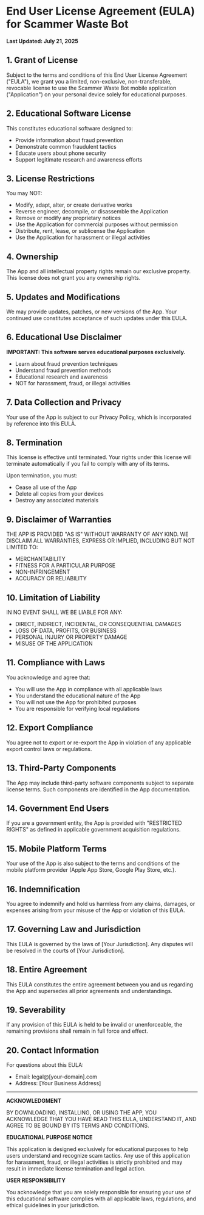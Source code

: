 # End User License Agreement (EULA) for Scammer Waste Bot

**Last Updated: July 21, 2025**

## 1. Grant of License

Subject to the terms and conditions of this End User License Agreement ("EULA"), we grant you a limited, non-exclusive, non-transferable, revocable license to use the Scammer Waste Bot mobile application ("Application") on your personal device solely for educational purposes.

## 2. Educational Software License

This constitutes educational software designed to:
- Provide information about fraud prevention
- Demonstrate common fraudulent tactics
- Educate users about phone security
- Support legitimate research and awareness efforts

## 3. License Restrictions

You may NOT:
- Modify, adapt, alter, or create derivative works
- Reverse engineer, decompile, or disassemble the Application
- Remove or modify any proprietary notices
- Use the Application for commercial purposes without permission
- Distribute, rent, lease, or sublicense the Application
- Use the Application for harassment or illegal activities

## 4. Ownership

The App and all intellectual property rights remain our exclusive property. This license does not grant you any ownership rights.

## 5. Updates and Modifications

We may provide updates, patches, or new versions of the App. Your continued use constitutes acceptance of such updates under this EULA.

## 6. Educational Use Disclaimer

**IMPORTANT: This software serves educational purposes exclusively.**

- Learn about fraud prevention techniques
- Understand fraud prevention methods
- Educational research and awareness
- NOT for harassment, fraud, or illegal activities

## 7. Data Collection and Privacy

Your use of the App is subject to our Privacy Policy, which is incorporated by reference into this EULA.

## 8. Termination

This license is effective until terminated. Your rights under this license will terminate automatically if you fail to comply with any of its terms.

Upon termination, you must:
- Cease all use of the App
- Delete all copies from your devices
- Destroy any associated materials

## 9. Disclaimer of Warranties

THE APP IS PROVIDED "AS IS" WITHOUT WARRANTY OF ANY KIND. WE DISCLAIM ALL WARRANTIES, EXPRESS OR IMPLIED, INCLUDING BUT NOT LIMITED TO:
- MERCHANTABILITY
- FITNESS FOR A PARTICULAR PURPOSE
- NON-INFRINGEMENT
- ACCURACY OR RELIABILITY

## 10. Limitation of Liability

IN NO EVENT SHALL WE BE LIABLE FOR ANY:
- DIRECT, INDIRECT, INCIDENTAL, OR CONSEQUENTIAL DAMAGES
- LOSS OF DATA, PROFITS, OR BUSINESS
- PERSONAL INJURY OR PROPERTY DAMAGE
- MISUSE OF THE APPLICATION

## 11. Compliance with Laws

You acknowledge and agree that:
- You will use the App in compliance with all applicable laws
- You understand the educational nature of the App
- You will not use the App for prohibited purposes
- You are responsible for verifying local regulations

## 12. Export Compliance

You agree not to export or re-export the App in violation of any applicable export control laws or regulations.

## 13. Third-Party Components

The App may include third-party software components subject to separate license terms. Such components are identified in the App documentation.

## 14. Government End Users

If you are a government entity, the App is provided with "RESTRICTED RIGHTS" as defined in applicable government acquisition regulations.

## 15. Mobile Platform Terms

Your use of the App is also subject to the terms and conditions of the mobile platform provider (Apple App Store, Google Play Store, etc.).

## 16. Indemnification

You agree to indemnify and hold us harmless from any claims, damages, or expenses arising from your misuse of the App or violation of this EULA.

## 17. Governing Law and Jurisdiction

This EULA is governed by the laws of [Your Jurisdiction]. Any disputes will be resolved in the courts of [Your Jurisdiction].

## 18. Entire Agreement

This EULA constitutes the entire agreement between you and us regarding the App and supersedes all prior agreements and understandings.

## 19. Severability

If any provision of this EULA is held to be invalid or unenforceable, the remaining provisions shall remain in full force and effect.

## 20. Contact Information

For questions about this EULA:
- Email: legal@[your-domain].com
- Address: [Your Business Address]

---

**ACKNOWLEDGMENT**

BY DOWNLOADING, INSTALLING, OR USING THE APP, YOU ACKNOWLEDGE THAT YOU HAVE READ THIS EULA, UNDERSTAND IT, AND AGREE TO BE BOUND BY ITS TERMS AND CONDITIONS.

**EDUCATIONAL PURPOSE NOTICE**

This application is designed exclusively for educational purposes to help users understand and recognize scam tactics. Any use of this application for harassment, fraud, or illegal activities is strictly prohibited and may result in immediate license termination and legal action.

**USER RESPONSIBILITY**

You acknowledge that you are solely responsible for ensuring your use of this educational software complies with all applicable laws, regulations, and ethical guidelines in your jurisdiction.
